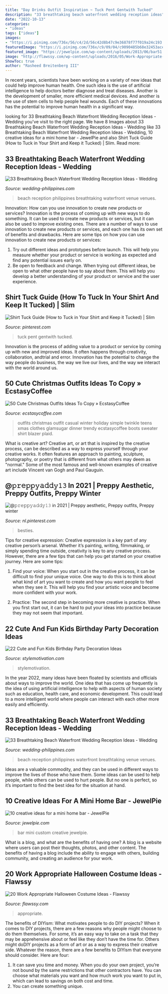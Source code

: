```yaml
---
title: "Day Drinks Outfit Inspiration ~ Tuck Pent Gentwith Tucked"
description: "33 breathtaking beach waterfront wedding reception ideas"
date: "2022-10-13"
categories:
- "ideas"
tags: ["ideas"]
images:
- "https://i.pinimg.com/736x/56/c4/2d/56c42d8b47c9e36878f77f019a24c193.jpg"
featuredImage: "https://i.pinimg.com/736x/c9/09/04/c9090485b68e32453ace7ca0f760d9c4.jpg"
featured_image: "https://jewelpie.com/wp-content/uploads/2013/06/bar51.jpg"
image: "http://flawssy.com/wp-content/uploads/2016/05/Work-Appropriate-Halloween-Costumes.jpg"
ShowToc: true
author: "Rasheed Breitenberg III"
---
```



In recent years, scientists have been working on a variety of new ideas that could help improve human health. One such idea is the use of artificial intelligence to help doctors better diagnose and treat diseases. Another is the development of smaller, more efficient medical devices. And another is the use of stem cells to help people heal wounds. Each of these innovations has the potential to improve human health in a significant way.

	

		
looking for 33 Breathtaking Beach Waterfront Wedding Reception Ideas - Wedding you've visit to the right page. We have 8 Images about 33 Breathtaking Beach Waterfront Wedding Reception Ideas - Wedding like 33 Breathtaking Beach Waterfront Wedding Reception Ideas - Wedding, 10 creative ideas for a mini home bar - JewelPie and also Shirt Tuck Guide (How to Tuck in Your Shirt and Keep it Tucked) | Slim. Read more:
		
    
## 33 Breathtaking Beach Waterfront Wedding Reception Ideas - Wedding

<img loading=lazy src="http://www.wedding-philippines.com/wp-content/uploads/2015/10/Wedding-Philippines-33-Breathtaking-Beach-Waterfront-Wedding-Reception-Venue-Ideas-5.jpg" onerror="this.onerror=null;this.src='https://tse4.mm.bing.net/th?id=OIP.eJ_NCWCr09Ykeyh8S5oMZwHaK8&amp;pid=15.1';" alt="33 Breathtaking Beach Waterfront Wedding Reception Ideas - Wedding">

_Source: wedding-philippines.com_

>beach reception philippines breathtaking waterfront venue venues. 

	

Innovation: How can you use innovation to create new products or services?
Innovation is the process of coming up with new ways to do something. It can be used to create new products or services, but it can also be used to improve existing ones. There are a number of ways to use innovation to create new products or services, and each one has its own set of benefits and drawbacks. Here are some tips on how you can use innovation to create new products or services: 
1. Try out different ideas and prototypes before launch. This will help you measure whether your product or service is working as expected and find any potential issues early on. 
2. Be open to feedback and change. When trying out different ideas, be open to what other people have to say about them. This will help you develop a better understanding of your product or service and the user experience. 

    
## Shirt Tuck Guide (How To Tuck In Your Shirt And Keep It Tucked) | Slim

<img loading=lazy src="https://i.pinimg.com/736x/56/c4/2d/56c42d8b47c9e36878f77f019a24c193.jpg" onerror="this.onerror=null;this.src='https://tse4.mm.bing.net/th?id=OIP.IkFQ6nUyoz-A-zbsk8bJtgHaJ4&amp;pid=15.1';" alt="Shirt Tuck Guide (How to Tuck in Your Shirt and Keep it Tucked) | Slim">

_Source: pinterest.com_

>tuck pent gentwith tucked. 

	

Innovation is the process of adding value to a product or service by coming up with new and improved ideas. It often happens through creativity, collaboration, andtrial and error. Innovation has the potential to change the way people do business, the way we live our lives, and the way we interact with the world around us.

    
## 50 Cute Christmas Outfits Ideas To Copy » EcstasyCoffee

<img loading=lazy src="https://i1.wp.com/www.ecstasycoffee.com/wp-content/uploads/2016/10/Cute-Christmas-outfits-5.jpg" onerror="this.onerror=null;this.src='https://tse4.mm.bing.net/th?id=OIP.5UUlrQWTJHXcDGPUiyKnkAHaLG&amp;pid=15.1';" alt="50 Cute Christmas Outfits Ideas To Copy » EcstasyCoffee">

_Source: ecstasycoffee.com_

>outfits christmas outfit casual winter holiday simple twinkle teens xmas clothes glamsugar dinner trendy ecstasycoffee boots sweater shirt blazer plaid. 

	

What is creative art?
Creative art, or art that is inspired by the creative process, can be described as a way to express yourself through your creative works. It often features an approach to painting, sculpture, photography, or poetry that is different from what others may deem as "normal." Some of the most famous and well-known examples of creative art include Vincent van Gogh and Paul Gauguin.

    
## @𝚙𝚛𝚎𝚙𝚙𝚢𝚊𝚍𝚍𝚢𝟷𝟹 In 2021 | Preppy Aesthetic, Preppy Outfits, Preppy Winter

<img loading=lazy src="https://i.pinimg.com/736x/c9/09/04/c9090485b68e32453ace7ca0f760d9c4.jpg" onerror="this.onerror=null;this.src='https://tse3.mm.bing.net/th?id=OIP.Z3a4x97mnc1SOxxm3YoG6AHaLH&amp;pid=15.1';" alt="@𝚙𝚛𝚎𝚙𝚙𝚢𝚊𝚍𝚍𝚢𝟷𝟹 in 2021 | Preppy aesthetic, Preppy outfits, Preppy winter">

_Source: nl.pinterest.com_

>besties. 

	

Tips for creative expression:
Creative expression is a key part of any creative person’s arsenal. Whether it’s painting, writing, filmmaking, or simply spending time outside, creativity is key to any creative process. However, there are a few tips that can help you get started on your creative journey. Here are some tips:
1. Find your voice: When you start out in the creative process, it can be difficult to find your unique voice. One way to do this is to think about what kind of art you want to create and how you want people to feel when they see it. This will help you find your artistic voice and become more confident with your work.

2. Practice: The second step in becoming more creative is practice. When you first start out, it can be hard to put your ideas into practice because they may not seem that important.

    
## 22 Cute And Fun Kids Birthday Party Decoration Ideas

<img loading=lazy src="https://www.stylemotivation.com/wp-content/uploads/2013/09/23-Cute-and-Fun-Kids-Birthday-Party-Decoration-Ideas-6.jpg" onerror="this.onerror=null;this.src='https://tse1.mm.bing.net/th?id=OIP.dzfGOTRfK1havHaGVAv5DgHaE8&amp;pid=15.1';" alt="22 Cute and Fun Kids Birthday Party Decoration Ideas">

_Source: stylemotivation.com_

>stylemotivation. 

	

In the year 2022, many ideas have been floated by scientists and officials about ways to improve the world. One idea that has come up frequently is the idea of using artificial intelligence to help with aspects of human society such as education, health care, and economic development. This could lead to a more intelligent world where people can interact with each other more easily and efficiently.

    
## 33 Breathtaking Beach Waterfront Wedding Reception Ideas - Wedding

<img loading=lazy src="http://www.wedding-philippines.com/wp-content/uploads/2015/10/Wedding-Philippines-33-Breathtaking-Beach-Waterfront-Wedding-Reception-Venue-Ideas-17.jpg" onerror="this.onerror=null;this.src='https://tse2.mm.bing.net/th?id=OIP.XY205diNQu9xHKnET5L-hAHaLH&amp;pid=15.1';" alt="33 Breathtaking Beach Waterfront Wedding Reception Ideas - Wedding">

_Source: wedding-philippines.com_

>beach reception philippines waterfront breathtaking venue venues. 

	

Ideas are a valuable commodity, and they can be used in different ways to improve the lives of those who have them. Some ideas can be used to help people, while others can be used to hurt people. But no one is perfect, so it’s important to find the best idea for the situation at hand.

    
## 10 Creative Ideas For A Mini Home Bar - JewelPie

<img loading=lazy src="https://jewelpie.com/wp-content/uploads/2013/06/bar51.jpg" onerror="this.onerror=null;this.src='https://tse3.mm.bing.net/th?id=OIP.oYQTN1rIgSd_rPTwFDlO1wHaJ6&amp;pid=15.1';" alt="10 creative ideas for a mini home bar - JewelPie">

_Source: jewelpie.com_

>bar mini custom creative jewelpie. 

	

What is a blog, and what are the benefits of having one?
A blog is a website where users can post their thoughts, photos, and other content. The benefits of having a blog include the ability to engage with others, building community, and creating an audience for your work.

    
## 20 Work Appropriate Halloween Costume Ideas - Flawssy

<img loading=lazy src="http://flawssy.com/wp-content/uploads/2016/05/Work-Appropriate-Halloween-Costumes.jpg" onerror="this.onerror=null;this.src='https://tse4.mm.bing.net/th?id=OIP.Ce5TOeOyZXkE8sfCvJgGMwHaLJ&amp;pid=15.1';" alt="20 Work Appropriate Halloween Costume Ideas - Flawssy">

_Source: flawssy.com_

>appropriate. 

	

The benefits of DIYism: What motivates people to do DIY projects?
When it comes to DIY projects, there are a few reasons why people might choose to do them themselves. For some, it’s an easy way to take on a task that they may be apprehensive about or feel like they don’t have the time for. Others might doDIY projects as a form of art or as a way to express their creative side. Whatever the reason, there are a few benefits to DIYism that everyone should consider. Here are four: 
1) It can save you time and money. When you do your own project, you’re not bound by the same restrictions that other contractors have. You can choose what materials you want and how much work you want to put in, which can lead to savings on both cost and time. 
2) You can create something unique.

